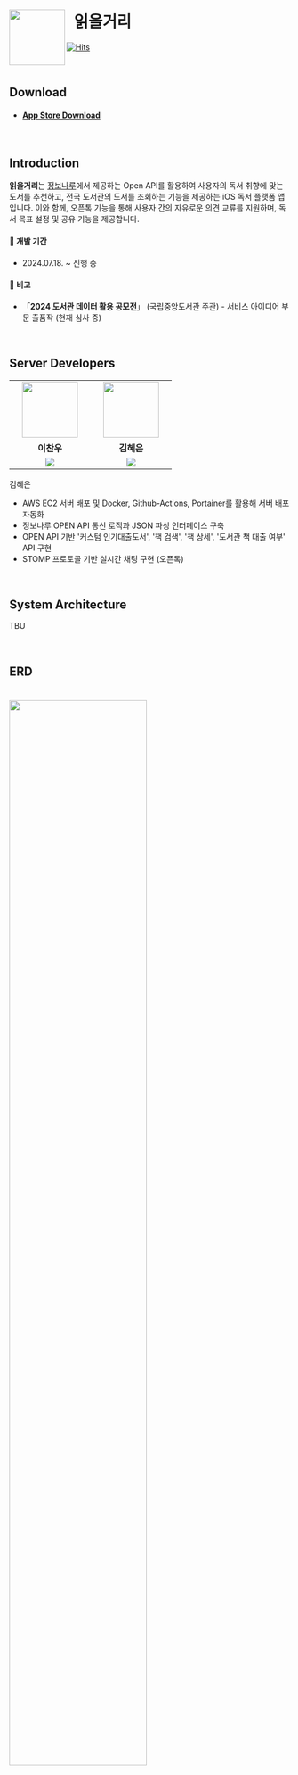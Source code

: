 # &nbsp; 읽을거리 <a href="https://apps.apple.com/kr/app/%EC%9D%BD%EC%9D%84%EA%B1%B0%EB%A6%AC/id6664069391"><img src="https://github.com/BOOK-TALK/Readables-Server/blob/main/src/main/resources/static/logo.png" align="left" width="100"></a>
[![Hits](https://hits.seeyoufarm.com/api/count/incr/badge.svg?url=https%3A%2F%2Fgithub.com%2FBOOK-TALK%2FReadables-Server&count_bg=%2379C83D&title_bg=%23555555&icon=&icon_color=%23E7E7E7&title=hits&edge_flat=false)](https://hits.seeyoufarm.com)

<br>

## Download

- #### [App Store Download](https://apps.apple.com/kr/app/%EC%9D%BD%EC%9D%84%EA%B1%B0%EB%A6%AC/id6664069391)

<br>

## Introduction

**읽을거리**는 [정보나루](https://www.data4library.kr/)에서 제공하는 Open API를 활용하여 사용자의 독서 취향에 맞는 도서를 추천하고, 전국 도서관의 도서를 조회하는 기능을 제공하는 iOS 독서 플랫폼 앱입니다.
이와 함께, 오픈톡 기능을 통해 사용자 간의 자유로운 의견 교류를 지원하며, 독서 목표 설정 및 공유 기능을 제공합니다.
<br>

#### 📍 개발 기간
- 2024.07.18. ~ 진행 중

#### 📍 비고
- 「**2024 도서관 데이터 활용 공모전**」 (국립중앙도서관 주관) - 서비스 아이디어 부문 출품작 (현재 심사 중)

<br>

## Server Developers

<table>
    <tr align="center">
        <td style="min-width: 130px;">
            <img src="https://github.com/chanwoo7.png" width="100">
        </td>
        <td style="min-width: 130px;">
          <img src="https://github.com/hyeesw.png" width="100">
        </td>
    </tr>
    <tr align="center">
        <td>
            <b>이찬우</b>
        </td>
        <td>
            <b>김혜은</b>
        </td>
    </tr>
    <tr align="center">
        <td>
            <a href="https://github.com/chanwoo7">
                <img src="https://img.shields.io/badge/chanwoo7-181717?style=for-the-social&logo=github&logoColor=white"/>
            </a>
        </td>
        <td>
            <a href="https://github.com/hyeesw">
                <img src="https://img.shields.io/badge/hyeesw-181717?style=for-the-social&logo=github&logoColor=white"/>
            </a>
        </td>
    </tr>
</table>


김혜은 <br>
- AWS EC2 서버 배포 및 Docker, Github-Actions, Portainer를 활용해 서버 배포 자동화
- 정보나루 OPEN API 통신 로직과 JSON 파싱 인터페이스 구축
-  OPEN API 기반 '커스텀 인기대출도서', '책 검색', '책 상세', '도서관 책 대출 여부' API 구현
- STOMP 프로토콜 기반 실시간 채팅 구현 (오픈톡)

<br>

## System Architecture

TBU

<br>

## ERD

#

<img src="https://github.com/user-attachments/assets/fd91fd65-ef29-4ed6-a7e2-0ebd02f789dd" width="70%">


<br>

## Features

### 회원 관리

[대표 이미지 or 영상]

<details>
<summary>접기/펼치기</summary>

#### TBU

TBU

</details>

<br>

### 도서 검색 및 상세

[대표 이미지 or 영상]

<details>
<summary>접기/펼치기</summary>

#### TBU

TBU

</details>

<br>

### 홈

[대표 이미지 or 영상]

<details>
<summary>접기/펼치기</summary>

#### TBU

TBU

</details>

<br>

### 장르 검색

[대표 이미지 or 영상]

<details>
<summary>접기/펼치기</summary>

#### TBU

TBU

</details>

<br>

### 목표

[대표 이미지 or 영상]

<details>
<summary>접기/펼치기</summary>

#### TBU

TBU

</details>

<br>

### 오픈톡

[대표 이미지 or 영상]

<details>
<summary>접기/펼치기</summary>

#### TBU

TBU

</details>

<br>

### 마이페이지

[대표 이미지 or 영상]

<details>
<summary>접기/펼치기</summary>

#### TBU

TBU

</details>

<br>

## Trouble Shooting

- #### 링크 추가 예정
